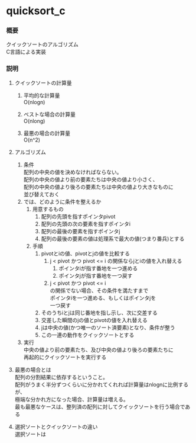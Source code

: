 # quicksort_c

### 概要

クイックソートのアルゴリズム  
C言語による実装

### 説明

1. クイックソートの計算量  
	1. 平均的な計算量  
		O(nlogn)

	1. ベストな場合の計算量  
		O(nlong)

	1. 最悪の場合の計算量  
		O(n^2)

1. アルゴリズム  
	1. 条件  
		配列の中央の値を決めなければならない。  
		配列の中央の値より前の要素たちは中央の値より小さく、  
		配列の中央の値より後ろの要素たちは中央の値より大きなものに  
		並び替えておく
	1. では、どのように条件を整えるか
		1. 用意するもの
			1. 配列の先頭を指すポインタpivot
			1. 配列の先頭の次の要素を指すポインタi
			1. 配列の最後の要素を指すポインタj
			1. 配列の最後の要素の値は処理系で最大の値(つまり番兵)とする
		1. 手順
			1. pivotとiの値、pivotとjの値を比較する
				1. j < pivot かつ pivot <= i   の関係ならjとiの値を入れ替える
					1. ポインタiが指す番地を一つ進める
					1. ポインタjが指す番地を一つ戻す
				1. j < pivot かつ pivot <= i  
				の関係でない場合、その条件を満たすまで  
				ポインタiを一つ進める、もしくはポインタjを  
				一つ戻す
			1. そのうちiとjは同じ番地を指し示し、次に交差する
			1. 交差した瞬間のjの値とpivotの値を入れ替える
			1. jは中央の値(かつ唯一のソート済要素)となり、条件が整う
			1. この一連の動作をクイックソートとする
	1. 実行  
		中央の値より前の要素たち、及び中央の値より後ろの要素たちに  
		再起的にクイックソートを実行する	

1. 最悪の場合とは  
	配列の分割結果に依存するということ。  
	配列がうまく半分ずつくらいに分かれてくれれば計算量はnlognに比例するが、  
	極端な分かれ方になった場合、計算量は増える。  
	最も最悪なケースは、整列済の配列に対してクイックソートを行う場合である

1. 選択ソートとクイックソートの違い  
	選択ソートは




